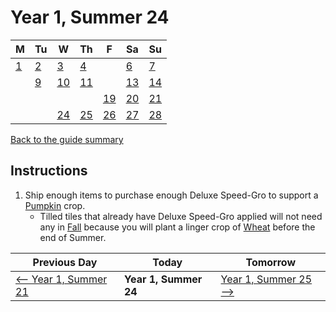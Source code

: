 # Year 1, Summer 24

| M                          | Tu                        | W                         | Th                        | F                         | Sa                        | Su                        |
| -------------------------- | ------------------------- | ------------------------- | ------------------------- |-------------------------- | ------------------------- | ------------------------- |
| [1](year-1-summer-1.md)    | [2](year-1-summer-2.md)   | [3](year-1-summer-3.md)   | [4](year-1-summer-4.md)   |                           | [6](year-1-summer-6.md)   | [7](year-1-summer-7.md)   |
|                            | [9](year-1-summer-9.md)   | [10](year-1-summer-10.md) | [11](year-1-summer-11.md) |                           | [13](year-1-summer-13.md) | [14](year-1-summer-14.md) |
|                            |                           |                           |                           | [19](year-1-summer-19.md) | [20](year-1-summer-20.md) | [21](year-1-summer-21.md) |
|                            |                           | [24](year-1-summer-24.md) | [25](year-1-summer-25.md) | [26](year-1-summer-26.md) | [27](year-1-summer-27.md) | [28](year-1-summer-28.md) |

[Back to the guide summary](readme.md)

## Instructions

1. Ship enough items to purchase enough Deluxe Speed-Gro to support a [Pumpkin](https://stardewvalleywiki.com/Pumpkin) crop.
   - Tilled tiles that already have Deluxe Speed-Gro applied will not need any in [Fall](https://stardewvalleywiki.com/Fall) because you will plant a linger crop of [Wheat](https://stardewvalleywiki.com/Wheat) before the end of Summer.

| Previous Day                                | Today                 | Tomorrow                                    |
| ------------------------------------------- | --------------------- | ------------------------------------------- |
| [⟵ Year 1, Summer 21](year-1-summer-21.md) | **Year 1, Summer 24** | [Year 1, Summer 25 ⟶](year-1-summer-25.md) |
